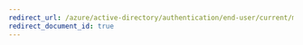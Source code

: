 ```yaml
---
redirect_url: /azure/active-directory/authentication/end-user/current/multi-factor-authentication-end-user-manage-settings
redirect_document_id: true
---
```

